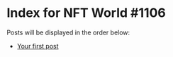 # Index for NFT World #1106
Posts will be displayed in the order below:

- [Your first post](./001-first.md)

